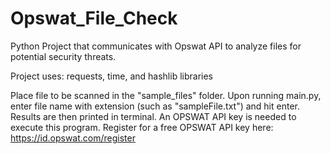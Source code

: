 # Opswat_File_Check
Python Project that communicates with Opswat API to analyze files for potential security threats.

Project uses:
requests, time, and hashlib libraries

Place file to be scanned in the "sample_files" folder.
Upon running main.py, enter file name with extension (such as "sampleFile.txt") and hit enter.
Results are then printed in terminal. An OPSWAT API key is needed to execute this program.
Register for a free OPSWAT API key here: https://id.opswat.com/register
